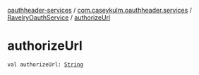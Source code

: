 [oauthheader-services](../../index.md) / [com.caseykulm.oauthheader.services](../index.md) / [RavelryOauthService](index.md) / [authorizeUrl](.)

# authorizeUrl

`val authorizeUrl: `[`String`](https://kotlinlang.org/api/latest/jvm/stdlib/kotlin/-string/index.html)